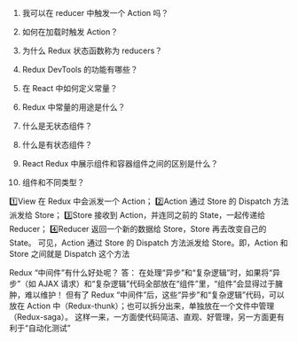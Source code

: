 1. 我可以在 reducer 中触发一个 Action 吗？
2. 如何在加载时触发 Action？
3. 为什么 Redux 状态函数称为 reducers？
4. Redux DevTools 的功能有哪些？

1. 在 React 中如何定义常量？
2. Redux 中常量的用途是什么？

1. 什么是无状态组件？
2. 什么是有状态组件？
3. React Redux 中展示组件和容器组件之间的区别是什么？
4. 组件和不同类型？

1️⃣View 在 Redux 中会派发一个 Action；
2️⃣Action 通过 Store 的 Dispatch 方法派发给 Store；
3️⃣Store 接收到 Action，并连同之前的 State，一起传递给 Reducer；
4️⃣Reducer 返回一个新的数据给 Store，Store 再去改变自己的 State。
可见，Action 通过 Store 的 Dispatch 方法派发给 Store。即，Action 和 Store 之间就是 Dispatch 这个方法

Redux “中间件”有什么好处呢？
答：
在处理“异步”和“复杂逻辑”时，如果将“异步”（如 AJAX 请求）和“复杂逻辑”代码全部放在“组件”里，“组件”会显得过于臃肿，难以维护！
但有了 Redux “中间件”后，这些“异步”和“复杂逻辑”代码，可以放在 Action 中（Redux-thunk）；也可以拆分出来，单独放在一个文件中管理（Redux-saga）。
这样一来，一方面使代码简洁、直观、好管理，另一方面更有利于“自动化测试”


